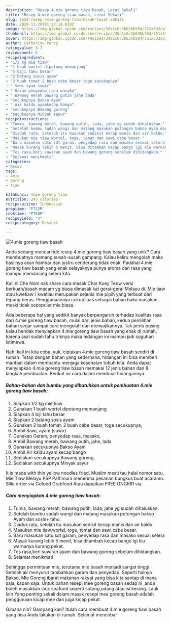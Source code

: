 ```yaml
---
description: "Resep 4.mie goreng tiaw basah, Lezat Sekali"
title: "Resep 4.mie goreng tiaw basah, Lezat Sekali"
slug: 1524-resep-4mie-goreng-tiaw-basah-lezat-sekali
date: 2020-11-20T01:22:14.019Z
image: https://img-global.cpcdn.com/recipes/39a1c6c3b636b584/751x532cq70/4mie-goreng-tiaw-basah-foto-resep-utama.jpg
thumbnail: https://img-global.cpcdn.com/recipes/39a1c6c3b636b584/751x532cq70/4mie-goreng-tiaw-basah-foto-resep-utama.jpg
cover: https://img-global.cpcdn.com/recipes/39a1c6c3b636b584/751x532cq70/4mie-goreng-tiaw-basah-foto-resep-utama.jpg
author: Catherine Perry
ratingvalue: 3.7
reviewcount: 8
recipeingredient:
- "1/2 kg mie tiaw"
- "1 buah wortel dipotong memanjang"
- "4 biji tahu besar"
- "2 batang sosis ayam"
- "2 buah tomat 2 buah cabe besar toge secukupnya"
- " Sawi ayam suwir"
- " Garam penyedap rasa masako"
- " Bawang merah bawang putih jahe lada"
- "secukupnya Bakso Ayam"
- " Air kaldu ayamkecap bango"
- "secukupnya Bawang goreng"
- "secukupnya Minyak sayur"
recipeinstructions:
- "Tumis, bawang merah, bawang putih, lada, jahe yg sudah dihaluskan."
- "Setelah bumbu sudah wangi dan matang masukan potongan bakso Ayam dan sosis+ tahu."
- "Diaduk rata, setelah itu masukan sedikit kecap manis dan air kaldu."
- "Masukan mie tiaw,wortel, toge, tomat dan sawi,cabe besar."
- "Baru masukan satu sdt garam, penyedap rasa dan masako sesuai selera"
- "Masak kurang lebih 5 menit, bisa ditambah kecap bango lgi klu warnanya kurang pekat."
- "Tes rasa,beri suwiran ayam dan bawang goreng sebelum dihidangkan."
- "Selamat menikmati"
categories:
- Resep
tags:
- 4mie
- goreng
- tiaw

katakunci: 4mie goreng tiaw 
nutrition: 243 calories
recipecuisine: Indonesian
preptime: "PT12M"
cooktime: "PT58M"
recipeyield: "4"
recipecategory: Dessert

---
```



![4.mie goreng tiaw basah](https://img-global.cpcdn.com/recipes/39a1c6c3b636b584/751x532cq70/4mie-goreng-tiaw-basah-foto-resep-utama.jpg)

Anda sedang mencari ide resep 4.mie goreng tiaw basah yang unik? Cara membuatnya memang susah-susah gampang. Kalau keliru mengolah maka hasilnya akan hambar dan justru cenderung tidak enak. Padahal 4.mie goreng tiaw basah yang enak selayaknya punya aroma dan rasa yang mampu memancing selera kita.

Kali ni Che Nom nak share cara masak Char Kuey Teow versi berkuah/basah macam yg biasa dimasak kat gerai-gerai Melayu di. Mie tiaw atau kwetiaw / kwetiau merupakan sejenis mie pipih yang terbuat dari tepung beras. Penggunaannya cukup luas sebagai bahan baku masakan, meski tidak sepopuler mie biasa.

Ada beberapa hal yang sedikit banyak berpengaruh terhadap kualitas rasa dari 4.mie goreng tiaw basah, mulai dari jenis bahan, kedua pemilihan bahan segar sampai cara mengolah dan menyajikannya. Tak perlu pusing kalau hendak menyiapkan 4.mie goreng tiaw basah yang enak di rumah, karena asal sudah tahu triknya maka hidangan ini mampu jadi suguhan istimewa.


Nah, kali ini kita coba, yuk, ciptakan 4.mie goreng tiaw basah sendiri di rumah. Tetap dengan bahan yang sederhana, hidangan ini bisa memberi manfaat dalam membantu menjaga kesehatan tubuh kita. Anda dapat menyiapkan 4.mie goreng tiaw basah memakai 12 jenis bahan dan 8 langkah pembuatan. Berikut ini cara dalam membuat hidangannya.

<!--inarticleads1-->

##### Bahan-bahan dan bumbu yang dibutuhkan untuk pembuatan 4.mie goreng tiaw basah:

1. Siapkan 1/2 kg mie tiaw
1. Gunakan 1 buah wortel dipotong memanjang
1. Siapkan 4 biji tahu besar
1. Siapkan 2 batang sosis ayam
1. Gunakan 2 buah tomat, 2 buah cabe besar, toge secukupnya,
1. Ambil  Sawi, ayam (suwir)
1. Gunakan  Garam, penyedap rasa, masako,
1. Ambil  Bawang merah, bawang putih, jahe, lada
1. Gunakan secukupnya Bakso Ayam
1. Ambil  Air kaldu ayam,kecap bango
1. Sediakan secukupnya Bawang goreng,
1. Sediakan secukupnya Minyak sayur


It is made with thin yellow noodles fried. Muslim mesti tau halal nomor satu. Mie Tiaw Melayu PSP Pattimura menerima pesanan bungkus buat acaramu. Sille order via Gofood Grabfood Atau dapatkan FREE ONGKIR via. 

<!--inarticleads2-->

##### Cara menyiapkan 4.mie goreng tiaw basah:

1. Tumis, bawang merah, bawang putih, lada, jahe yg sudah dihaluskan.
1. Setelah bumbu sudah wangi dan matang masukan potongan bakso Ayam dan sosis+ tahu.
1. Diaduk rata, setelah itu masukan sedikit kecap manis dan air kaldu.
1. Masukan mie tiaw,wortel, toge, tomat dan sawi,cabe besar.
1. Baru masukan satu sdt garam, penyedap rasa dan masako sesuai selera
1. Masak kurang lebih 5 menit, bisa ditambah kecap bango lgi klu warnanya kurang pekat.
1. Tes rasa,beri suwiran ayam dan bawang goreng sebelum dihidangkan.
1. Selamat menikmati


Sehingga permintaan mie, terutama mie basah menjadi sangat tinggi. Setelah air menyurut tambahkan garam dan penyedap. Seperti halnya Bakso, Mie Goreng ibarat makanan rakyat yang bisa kita santap di mana saja, kapan saja. Untuk bahan resepi mee goreng basah sedap ni ,anda boleh masukkan lauk seafood seperti sotong,udang atau isi kerang. Lauk lain Yang penting sekali dalam masak resepi mee goreng basah adalah penggunaan kicap mee dan juga kicap pekat. 

Gimana nih? Gampang kan? Itulah cara membuat 4.mie goreng tiaw basah yang bisa Anda lakukan di rumah. Selamat mencoba!
